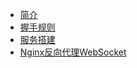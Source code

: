 - [简介](websocket/README.md)
- [握手规则](websocket/handshake.md)
- [服务搭建](websocket/server.md)
- [Nginx反向代理WebSocket](websocket/ngx_proxy.md)